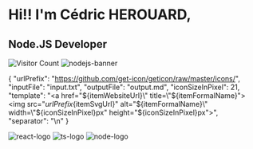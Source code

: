 # Hi!! I'm Cédric HEROUARD, 
## Node.JS Developer
![Visitor Count](https://profile-counter.glitch.me/{Bric66}/count.svg)
![nodejs-banner](https://user-images.githubusercontent.com/115704191/209790225-9ef71e9d-b1e9-4d52-9944-2672174fc529.jpg)



{
  "urlPrefix": "https://github.com/get-icon/geticon/raw/master/icons/",
  "inputFile": "input.txt",
  "outputFile": "output.md",
  "iconSizeInPixel": 21,
  "template": "<a href=\"${itemWebsiteUrl}\" title=\"${itemFormalName}\"><img src=\"${urlPrefix}${itemSvgUrl}\" alt=\"${itemFormalName}\" width=\"${iconSizeInPixel}px\" height=\"${iconSizeInPixel}px\"></a>",
  "separator": "\n"
}


![react-logo](https://readme-components.vercel.app/api?component=logo&logo=react)
![ts-logo](https://raw.githubusercontent.com/get-icon/geticon/fc0f660daee147afb4a56c64e12bde6486b73e39/icons/typescript-icon.svg)
![node-logo](https://raw.githubusercontent.com/get-icon/geticon/fc0f660daee147afb4a56c64e12bde6486b73e39/icons/nodejs.svg)









<!--
**Bric66/Bric66** is a ✨ _special_ ✨ repository because its `README.md` (this file) appears on your GitHub profile.

Here are some ideas to get you started:

- 🔭 I’m currently working on ...
- 🌱 I’m currently learning ...
- 👯 I’m looking to collaborate on ...
- 🤔 I’m looking for help with ...
- 💬 Ask me about ...
- 📫 How to reach me: ...
- 😄 Pronouns: ...
- ⚡ Fun fact: ...
-->

